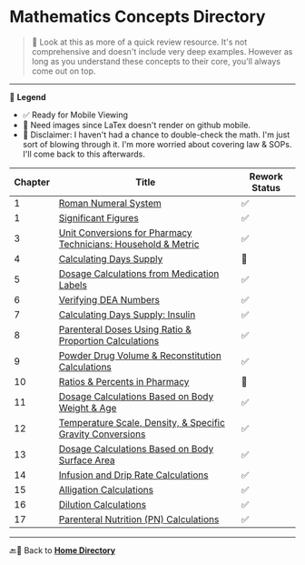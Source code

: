 # Mathematics Concepts Directory

> 📌 Look at this as more of a quick review resource. It's not comprehensive and doesn't include very deep examples. However as long as you understand these concepts to their core, you'll always come out on top.

---

🔣 **Legend**

- ✅ Ready for Mobile Viewing
- 📸 Need images since LaTex doesn't render on github mobile.
- 🚨 Disclaimer: I haven't had a chance to double-check the math. I'm just sort of blowing through it. I'm more worried about covering law & SOPs. I'll come back to this afterwards.

| Chapter | Title | Rework Status |
|---------|-------|---------------|
| 1 | [Roman Numeral System](./roman_numerals.md) | ✅ |
| 1 | [Significant Figures](./sig_figs.md) | ✅ |
| 3 | [Unit Conversions for Pharmacy Technicians: Household & Metric](./unit_conversions.md) | ✅ |
| 4 | [Calculating Days Supply](./days_supply.md) | 📸 |
| 5 | [Dosage Calculations from Medication Labels](./medication_labels.md) | ✅ |
| 6 | [Verifying DEA Numbers](./dea_numbers.md) | ✅ |
| 7 | [Calculating Days Supply: Insulin](./insulin_days_supply.md) | ✅ |
| 8 | [Parenteral Doses Using Ratio & Proportion Calculations](./parenteral_ratios.md) | ✅ |
| 9 | [Powder Drug Volume & Reconstitution Calculations](./powder_volume.md) | ✅ |
| 10 | [Ratios & Percents in Pharmacy](./percents_ratios.md) | 📸 |
| 11 | [Dosage Calculations Based on Body Weight & Age](./body_weight_calculations.md) | ✅ |
| 12 | [Temperature Scale, Density, & Specific Gravity Conversions](./temperature_scale_conversions.md) | ✅ |
| 13 | [Dosage Calculations Based on Body Surface Area](./bsa.md) | ✅ |
| 14 | [Infusion and Drip Rate Calculations](./flow_drip_rate.md) | ✅ |
| 15 | [Alligation Calculations](./alligations.md) | ✅ |
| 16 | [Dilution Calculations](./dilutions.md) | ✅ |
| 17 | [Parenteral Nutrition (PN) Calculations](./tpn.md) | ✅ |
  
---

🔙🔗 Back to [**Home Directory**](../readme.md)
